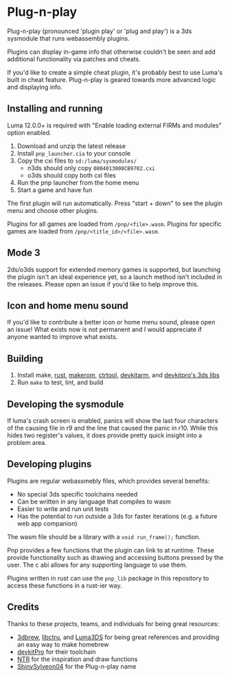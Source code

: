# Plug-n-play

Plug-n-play (pronounced 'plugin play' or 'plug and play') is a 3ds sysmodule that runs webassembly plugins.

Plugins can display in-game info that otherwise couldn't be seen and add additional functionality via patches and cheats.

If you'd like to create a simple cheat plugin, it's probably best to use Luma's built in cheat feature. Plug-n-play is geared towards more advanced logic and displaying info.

## Installing and running

Luma 12.0.0+ is required with "Enable loading external FIRMs and modules" option enabled.

1. Download and unzip the latest release
1. Install `pnp_launcher.cia` to your console
1. Copy the cxi files to `sd:/luma/sysmodules/`
   - n3ds should only copy `0004013000CB9702.cxi`
   - o3ds should copy both cxi files
1. Run the pnp launcher from the home menu
1. Start a game and have fun

The first plugin will run automatically. Press "start + down" to see the plugin menu and choose other plugins.

Plugins for all games are loaded from `/pnp/<file>.wasm`. Plugins for specific games are loaded from `/pnp/<title_id>/<file>.wasm`.

## Mode 3

2ds/o3ds support for extended memory games is supported, but launching the plugin isn't an ideal experience yet, so a launch method isn't included in the releases. Please open an issue if you'd like to help improve this.

## Icon and home menu sound

If you'd like to contribute a better icon or home menu sound, please open an issue! What exists now is not permanent and I would appreciate if anyone wanted to improve what exists.

## Building

1. Install make, [rust](https://www.rust-lang.org/tools/install), [makerom](https://github.com/3DSGuy/Project_CTR/releases), [ctrtool](https://github.com/3DSGuy/Project_CTR/releases), [devkitarm](https://devkitpro.org/wiki/Getting_Started), and [devkitpro's 3ds libs](https://github.com/devkitPro/docker/blob/2569602fc036110366e1f539e0e5ba7b7a97be57/devkitarm/Dockerfile#L5-L7)
1. Run `make` to test, lint, and build

## Developing the sysmodule

If luma's crash screen is enabled, panics will show the last four characters of the causing file in r9 and the line that caused the panic in r10. While this hides two register's values, it does provide pretty quick insight into a problem area.

## Developing plugins

Plugins are regular webassmebly files, which provides several benefits:

- No special 3ds specific toolchains needed
- Can be written in any language that compiles to wasm
- Easier to write and run unit tests
- Has the potential to run outside a 3ds for faster iterations (e.g. a future web app companion)

The wasm file should be a library with a `void run_frame();` function.

Pnp provides a few functions that the plugin can link to at runtime. These provide functionality such as drawing and accessing buttons pressed by the user. The c abi allows for any supporting language to use them.

Plugins written in rust can use the `pnp_lib` package in this repository to access these functions in a rust-ier way.

## Credits

Thanks to these projects, teams, and individuals for being great resources:

- [3dbrew](https://www.3dbrew.org/), [libctru](https://github.com/devkitPro/libctru/), and [Luma3DS](https://github.com/LumaTeam/Luma3DS) for being great references and providing an easy way to make homebrew
- [devkitPro](https://github.com/devkitPro/) for their toolchain
- [NTR](https://github.com/44670/NTR) for the inspiration and draw functions
- [ShinySylveon04](https://github.com/ShinySylveon04/) for the Plug-n-play name
